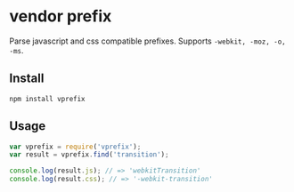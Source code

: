 vendor prefix
=============

Parse javascript and css compatible prefixes.
Supports ```-webkit, -moz, -o, -ms```.

Install
---
```
npm install vprefix
```

Usage
-----

```js
var vprefix = require('vprefix');
var result = vprefix.find('transition');

console.log(result.js); // => 'webkitTransition'
console.log(result.css); // => '-webkit-transition'
```
